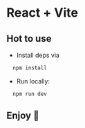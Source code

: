 # React + Vite

## Hot to use

- Install deps via

```bash
  npm install
```

- Run locally:

```bash
  npm run dev
```

## Enjoy 🤗
